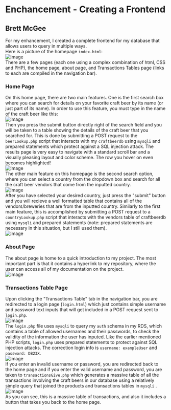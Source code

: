 # Enchancement - Creating a Frontend
## Brett McGee

For my enhancement, I created a complete frontend for my database that allows users to query in multiple ways. </br>
Here is a picture of the homepage `index.html`:</br>
![image](https://github.com/bmcgee9/craftBeerSalesDB/assets/102620872/4a611048-2e65-452c-8408-23d1f983193b)
</br>
There are a few pages (each one using a complex combination of html, CSS and PHP), the home page, about page, and Transactions Tables page (links to each are compiled in the navigation bar).
</br>
### Home Page
On this home page, there are two main features. One is the first search box where you can search for details on your favorite craft beer by its name (or just part of its name). In order to use this feature, you must type in the name of the craft beer like this: </br>
![image](https://github.com/bmcgee9/craftBeerSalesDB/assets/102620872/4f67e419-a40d-47d1-8eb1-63a292ec3430)
</br>
Then you press the submit button directly right of the search field and you will be taken to a table showing the details of the craft beer that you searched for. This is done by submitting a POST request to the `beerLookup.php` script that interacts with my `craftbeerdb` using `mysqli` and prepared statements which protect against a SQL injection attack. The results page is very easy to navigate with a standard scroll bar and a visually pleasing layout and color scheme. The row you hover on even becomes highlighted!</br>
![image](https://github.com/bmcgee9/craftBeerSalesDB/assets/102620872/e51c2be1-c489-4dc5-80bc-85a2f7a41925)
</br>
The other main feature on this homepage is the second search option, where you can select a country from the dropdown box and search for all the craft beer vendors that come from the inputted country. </br>
![image](https://github.com/bmcgee9/craftBeerSalesDB/assets/102620872/b7a8285a-36c8-458d-be70-5ef200c33ba3)
</br>
After you have selected your desired country, just press the "submit" button and you will recieve a well formatted table that contains all of the vendors/breweries that are from the inputted country. Similarly to the first main feature, this is accomplished by submitting a POST request to a `countryLookup.php` script that interacts with the vendors table of craftbeerdb using `mysqli` and prepared statements (note: prepared statements are necessary in this situation, but I still used them).</br>
![image](https://github.com/bmcgee9/craftBeerSalesDB/assets/102620872/6c983cbf-986f-4fff-9a96-8b6ba25fe41e)
</br>
### About Page
The about page is home to a quick introduction to my project. The most important part is that it contains a hyperlink to my repository, where the user can access all of my documentation on the project. </br>
![image](https://github.com/bmcgee9/craftBeerSalesDB/assets/102620872/313f2408-c022-4268-8a86-83e69cb205c2)
</br>

### Transactions Table Page
Upon clicking the "Transactions Table" tab in the navigation bar, you are redirected to a login page (`login.html`) which just contains simple username and password text inputs that will get included in a POST request sent to `login.php`. </br>
![image](https://github.com/bmcgee9/craftBeerSalesDB/assets/102620872/a26b117e-29db-40a6-a4cd-f6666b80d3b7)
</br>
The `login.php` file uses `mysqli` to query my `auth` schema in my RDS, which contains a table of allowed usernames and their passwords, to check the validity of the information the user has inputed. Like the earlier mentioned PHP scripts, `login.php` uses prepared statements to protect against SQL injection attacks. The correction login info is `username: exampleUser` and `password: DB23X`. </br>
![image](https://github.com/bmcgee9/craftBeerSalesDB/assets/102620872/fefc2bc2-5581-4404-b9f9-41df1ab30858)
</br>
If you enter an invalid username or password, you are redirected back to the home page and if you enter the valid username and password, you are taken to `transactionsGive.php` which generates a massive table of all the transactions involving the craft beers in our database using a relatively simple query that joined the products and transactions tables in `mysqli` . </br>
![image](https://github.com/bmcgee9/craftBeerSalesDB/assets/102620872/f3eeaadb-b90a-47e6-9c07-52d3080c7f4c)
</br>
As you can see, this is a massive table of transactions, and also it includes a button that takes you back to the home page.
